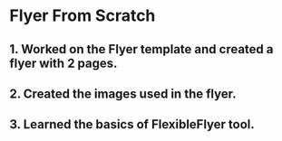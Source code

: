 # Flyer From Scratch
## 1. Worked on the Flyer template and created a flyer with 2 pages.
## 2. Created the images used in the flyer.
## 3. Learned the basics of FlexibleFlyer tool.
